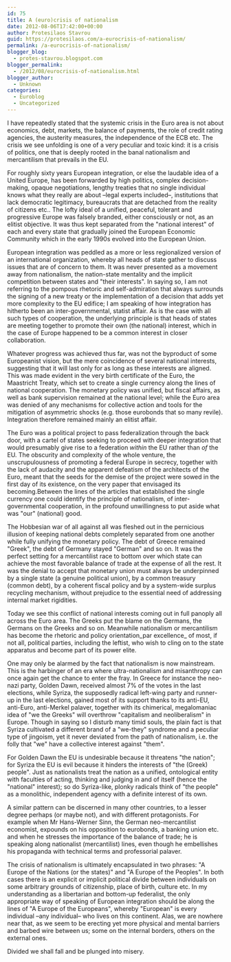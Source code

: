 ```yaml
---
id: 75
title: A (euro)crisis of nationalism
date: 2012-08-06T17:42:00+00:00
author: Protesilaos Stavrou
guid: https://protesilaos.com/a-eurocrisis-of-nationalism/
permalink: /a-eurocrisis-of-nationalism/
blogger_blog:
  - protes-stavrou.blogspot.com
blogger_permalink:
  - /2012/08/eurocrisis-of-nationalism.html
blogger_author:
  - Unknown
categories:
  - Euroblog
  - Uncategorized
---
```

I have repeatedly stated that the systemic crisis in the Euro area is not about economics, debt, markets, the balance of payments, the role of credit rating agencies, the austerity measures, the independence of the ECB etc. The crisis we see unfolding is one of a very peculiar and toxic kind: it is a crisis of politics, one that is deeply rooted in the banal nationalism and mercantilism that prevails in the EU.

For roughly sixty years European integration, or else the laudable idea of a United Europe, has been forwarded by high politics, complex decision-making, opaque negotiations, lengthy treaties that no single individual knows what they really are about –legal experts included–, institutions that lack democratic legitimacy, bureaucrats that are detached from the reality of citizens etc.. The lofty ideal of a unified, peaceful, tolerant and progressive Europe was falsely branded, either consciously or not, as an elitist objective. It was thus kept separated from the "national interest" of each and every state that gradually joined the European Economic Community which in the early 1990s evolved into the European Union.

European integration was peddled as a more or less regionalized version of an international organization, whereby all heads of state gather to discuss issues that are of concern to them. It was never presented as a movement away from nationalism, the nation-state mentality and the implicit competition between states and "their interests". In saying so, I am not referring to the pompous rhetoric and self-admiration that always surrounds the signing of a new treaty or the implementation of a decision that adds yet more complexity to the EU edifice; I am speaking of how integration has hitherto been an inter-governmental, statist affair. As is the case with all such types of cooperation, the underlying principle is that heads of states are meeting together to promote their own (the national) interest, which in the case of Europe happened to be a common interest in closer collaboration.

Whatever progress was achieved thus far, was not the byproduct of some Europeanist vision, but the mere coincidence of several national interests, suggesting that it will last only for as long as these interests are aligned. This was made evident in the very birth certificate of the Euro, the Maastricht Treaty, which set to create a single currency along the lines of national cooperation. The monetary policy was unified, but fiscal affairs, as well as bank supervision remained at the national level; while the Euro area was denied of any mechanisms for collective action and tools for the mitigation of asymmetric shocks (e.g. those eurobonds that so many revile). Integration therefore remained mainly an elitist affair.

The Euro was a political project to pass federalization through the back door, with a cartel of states seeking to proceed with deeper integration that would presumably give rise to a federation _within_ the EU rather than _of_ the EU. The obscurity and complexity of the whole venture, the unscrupulousness of promoting a federal Europe in secrecy, together with the lack of audacity and the apparent defeatism of the architects of the Euro, meant that the seeds for the demise of the project were sowed in the first day of its existence, on the very paper that envisaged its becoming.Between the lines of the articles that established the single currency one could identify the principle of nationalism, of inter-governmental cooperation, in the profound unwillingness to put aside what was "our" (national) good.

The Hobbesian war of all against all was fleshed out in the pernicious illusion of keeping national debts completely separated from one another while fully unifying the monetary policy. The debt of Greece remained "Greek", the debt of Germany stayed "German" and so on. It was the perfect setting for a mercantilist race to bottom over which state can achieve the most favorable balance of trade at the expense of all the rest. It was the denial to accept that monetary union must always be underpinned by a single state (a genuine political union), by a common treasury (common debt), by a coherent fiscal policy and by a system-wide surplus recycling mechanism, without prejudice to the essential need of addressing internal market rigidities.

Today we see this conflict of national interests coming out in full panoply all across the Euro area. The Greeks put the blame on the Germans, the Germans on the Greeks and so on. Meanwhile nationalism or mercantilism has become the rhetoric and policy orientation_par excellence_ of most, if not all, political parties, including the leftist, who wish to cling on to the state apparatus and become part of its power elite.

One may only be alarmed by the fact that nationalism is now mainstream. This is the harbinger of an era where ultra-nationalism and misanthropy can once again get the chance to enter the fray. In Greece for instance the neo-nazi party, Golden Dawn, received almost 7% of the votes in the last elections, while Syriza, the supposedly radical left-wing party and runner-up in the last elections, gained most of its support thanks to its anti-EU, anti-Euro, anti-Merkel palaver, together with its chimerical, megalomaniac idea of "we the Greeks" will overthrow "capitalism and neoliberalism" in Europe. Though in saying so I disturb many timid souls, the plain fact is that Syriza cultivated a different brand of a "we-they" syndrome and a peculiar type of jingoism, yet it never deviated from the path of nationalism, i.e. the folly that "we" have a collective interest against "them".

For Golden Dawn the EU is undesirable because it threatens "the nation"; for Syriza the EU is evil because it hinders the interests of "the (Greek) people". Just as nationalists treat the nation as a unified, ontological entity with faculties of acting, thinking and judging in and of itself (hence the "national" interest); so do Syriza-like, plonky radicals think of "the people" as a monolithic, independent agency with a definite interest of its own.

A similar pattern can be discerned in many other countries, to a lesser degree perhaps (or maybe not), and with different protagonists. For example when Mr Hans-Werner Sinn, the German neo-mercantilist economist, expounds on his opposition to eurobonds, a banking union etc. and when he stresses the importance of the balance of trade; he is speaking along nationalist (mercantilist) lines, even though he embellishes his propaganda with technical terms and professorial palaver.

The crisis of nationalism is ultimately encapsulated in two phrases: "A Europe of the Nations (or the states)" and "A Europe of the Peoples". In both cases there is an explicit or implicit political divide between individuals on some arbitrary grounds of citizenship, place of birth, culture etc. In my understanding as a libertarian and bottom-up federalist, the only appropriate way of speaking of European integration should be along the lines of "A Europe of the Europeans", whereby "European" is every individual –any individual– who lives on this continent. Alas, we are nowhere near that, as we seem to be erecting yet more physical and mental barriers and barbed wire between us; some on the internal borders, others on the external ones.

Divided we shall fall and be plunged into misery.
